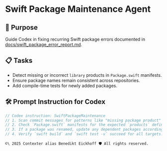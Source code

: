 # Swift Package Maintenance Agent

## 🧠 Purpose
Guide Codex in fixing recurring Swift package errors documented in [docs/swift_package_error_report.md](../docs/swift_package_error_report.md).

## 📋 Tasks
- Detect missing or incorrect `library` products in `Package.swift` manifests.
- Ensure package names remain consistent across repositories.
- Add compile-time tests for newly added packages.

## 🛠️ Prompt Instruction for Codex
````swift
// Codex instruction: SwiftPackageMaintenance
// 1. Scan commit messages for patterns like "missing package product" or "compile-time errors".
// 2. Check `Package.swift` manifests for the expected `products` definitions.
// 3. If a package was renamed, update any dependent packages accordingly.
// 4. Verify `swift build` and `swift test -v` succeed for all targets.
````

`````
©\ 2025 Contexter alias Benedikt Eickhoff 🛡️ All rights reserved.
`````
